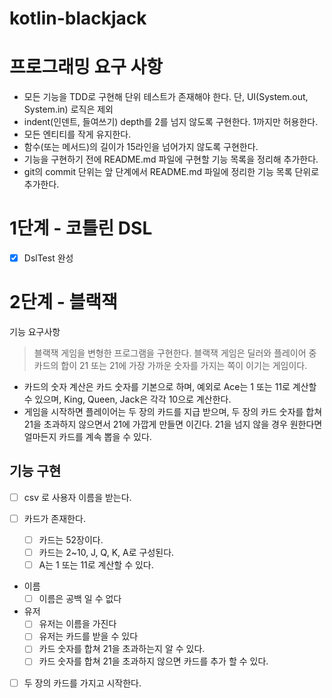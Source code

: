 # kotlin-blackjack
# 프로그래밍 요구 사항
- 모든 기능을 TDD로 구현해 단위 테스트가 존재해야 한다. 단, UI(System.out, System.in) 로직은 제외
- indent(인덴트, 들여쓰기) depth를 2를 넘지 않도록 구현한다. 1까지만 허용한다.
- 모든 엔티티를 작게 유지한다.
- 함수(또는 메서드)의 길이가 15라인을 넘어가지 않도록 구현한다.
- 기능을 구현하기 전에 README.md 파일에 구현할 기능 목록을 정리해 추가한다.
- git의 commit 단위는 앞 단계에서 README.md 파일에 정리한 기능 목록 단위로 추가한다.

# 1단계 - 코틀린 DSL
- [X] DslTest 완성

# 2단계 - 블랙잭
기능 요구사항
> 블랙잭 게임을 변형한 프로그램을 구현한다. 
> 블랙잭 게임은 딜러와 플레이어 중 카드의 합이 21 또는 21에 가장 가까운 숫자를 가지는 쪽이 이기는 게임이다.

- 카드의 숫자 계산은 카드 숫자를 기본으로 하며, 예외로 Ace는 1 또는 11로 계산할 수 있으며, King, Queen, Jack은 각각 10으로 계산한다.
- 게임을 시작하면 플레이어는 두 장의 카드를 지급 받으며, 두 장의 카드 숫자를 합쳐 21을 초과하지 않으면서 21에 가깝게 만들면 이긴다. 
21을 넘지 않을 경우 원한다면 얼마든지 카드를 계속 뽑을 수 있다.

## 기능 구현
- [ ] csv 로 사용자 이름을 받는다.

- [ ] 카드가 존재한다.
  - [ ] 카드는 52장이다.
  - [ ] 카드는 2~10, J, Q, K, A로 구성된다.
  - [ ] A는 1 또는 11로 계산할 수 있다.
- 이름
  - [ ] 이름은 공백 일 수 없다
- 유저
  - [ ] 유저는 이름을 가진다
  - [ ] 유저는 카드를 받을 수 있다
  - [ ] 카드 숫자를 합쳐 21을 초과하는지 알 수 있다.
  - [ ] 카드 숫자를 합쳐 21을 초과하지 않으면 카드를 추가 할 수 있다.
- [ ] 두 장의 카드를 가지고 시작한다.
